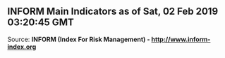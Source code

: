 ## INFORM Main Indicators as of Sat, 02 Feb 2019 03:20:45 GMT

Source: **INFORM (Index For Risk Management) - http://www.inform-index.org**